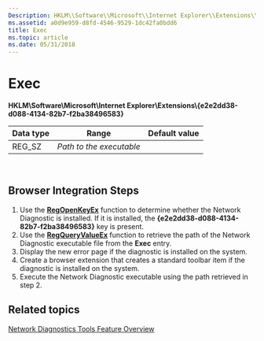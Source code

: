 ```yaml
---
Description: HKLM\\Software\\Microsoft\\Internet Explorer\\Extensions\\{e2e2dd38-d088-4134-82b7-f2ba38496583}.
ms.assetid: a0d9e959-d8fd-4546-9529-1dc42fa0bdd6
title: Exec
ms.topic: article
ms.date: 05/31/2018
---
```


# Exec

**HKLM\\Software\\Microsoft\\Internet Explorer\\Extensions\\{e2e2dd38-d088-4134-82b7-f2ba38496583}**



| Data type | Range                    | Default value |
|-----------|--------------------------|---------------|
| REG\_SZ   | *Path to the executable* |               |



 

## Browser Integration Steps

1.  Use the [**RegOpenKeyEx**](https://msdn.microsoft.com/library/ms724897(v=VS.85).aspx) function to determine whether the Network Diagnostic is installed. If it is installed, the **{e2e2dd38-d088-4134-82b7-f2ba38496583}** key is present.
2.  Use the [**RegQueryValueEx**](https://msdn.microsoft.com/library/ms724911(v=VS.85).aspx) function to retrieve the path of the Network Diagnostic executable file from the **Exec** entry.
3.  Display the new error page if the diagnostic is installed on the system.
4.  Create a browser extension that creates a standard toolbar item if the diagnostic is installed on the system.
5.  Execute the Network Diagnostic executable using the path retrieved in step 2.

## Related topics

<dl> <dt>

[Network Diagnostics Tools Feature Overview](https://go.microsoft.com/fwlink/p/?linkid=85313)
</dt> </dl>

 

 



